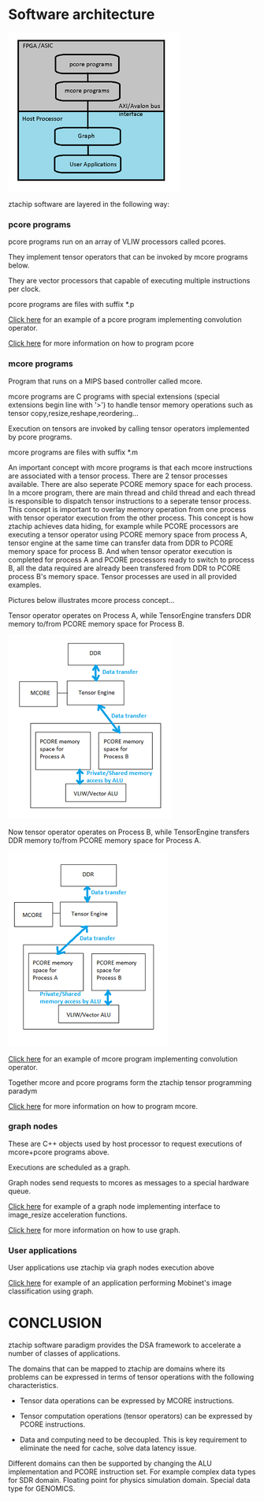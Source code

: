 # Software architecture

![ztachip software architecture](images/ztachip_sw_architecture.png)

ztachip software are layered in the following way:

### **pcore programs**

pcore programs run on an array of VLIW processors called pcores.

They implement tensor operators that can be invoked by mcore programs below.

They are vector processors that capable of executing multiple instructions per clock.

pcore programs are files with suffix *.p

[Click here](https://github.com/ztachip/ztachip/blob/master/software/target/apps/nn/kernels/conv.p) for an example of a pcore program implementing convolution operator.

[Click here](https://github.com/ztachip/ztachip/blob/master/Documentation/pcore_programmer_guide.md) for more information on how to program pcore

### **mcore programs**

Program that runs on a MIPS based controller called mcore. 

mcore programs are C programs with special extensions (special extensions begin line with '>') to handle tensor memory operations such as tensor copy,resize,reshape,reordering...

Execution on tensors are invoked by calling tensor operators implemented by pcore programs.

mcore programs are files with suffix *.m

An important concept with mcore programs is that each mcore instructions are associated with a tensor process. There are 2 tensor processes available. There are also seperate PCORE memory space for each process. In a mcore program, there are main thread and child thread and each thread is responsible to dispatch tensor instructions to a seperate tensor process. This concept is important to overlay memory operation from one process with tensor operator execution from the other process. This concept is how ztachip achieves data hiding, for example while PCORE processors are executing a tensor operator using PCORE memory space from process A, tensor engine at the same time can transfer data from DDR to PCORE memory space for process B. And when tensor operator execution is completed for process A and PCORE processors ready to switch to process B, all the data required are already been transfered from DDR to PCORE process B's memory space. Tensor processes are used in all provided examples.

Pictures below illustrates mcore process concept...

Tensor operator operates on Process A, while TensorEngine transfers DDR memory to/from PCORE memory space for Process B.

![mcore process](images/mcore_process_A.png)

Now tensor operator operates on Process B, while TensorEngine transfers DDR memory to/from PCORE memory space for Process A.

![mcore process](images/mcore_process_B.png)


[Click here](https://github.com/ztachip/ztachip/blob/master/software/target/apps/nn/kernels/conv.m) for an example of mcore program implementing convolution operator.

Together mcore and pcore programs form the ztachip tensor programming paradym

[Click here](https://github.com/ztachip/ztachip/blob/master/Documentation/mcore_programmer_guide.md) for more information on how to program mcore.  

### **graph nodes**

These are C++ objects used by host processor to request executions of mcore+pcore programs above.

Executions are scheduled as a graph.

Graph nodes send requests to mcores as messages to a special hardware queue.

[Click here](https://github.com/ztachip/ztachip/blob/master/software/target/apps/resize/resize.cpp) for example of a graph node implementing interface to image_resize acceleration functions.

[Click here](https://github.com/ztachip/ztachip/blob/master/Documentation/app_programmer_guide.md) for more information on how to use graph.

### **User applications**

User applications use ztachip via graph nodes execution above

[Click here](https://github.com/ztachip/ztachip/blob/master/examples/classifier/classifier.cpp) for example of an application performing Mobinet's image classification using graph.

# CONCLUSION

ztachip software paradigm provides the DSA framework to accelerate a number of classes of applications.

The domains that can be mapped to ztachip are domains where its problems can be expressed in terms of tensor operations with the following characteristics.

- Tensor data operations can be expressed by MCORE instructions.

- Tensor computation operations (tensor operators) can be expressed by PCORE instructions.

- Data and computing need to be decoupled. This is key requirement to eliminate the need for cache, solve data latency issue.

Different domains can then be supported by changing the ALU implementation and PCORE instruction set. For example complex data types for SDR domain. Floating point for physics simulation domain. Special data type for GENOMICS.




